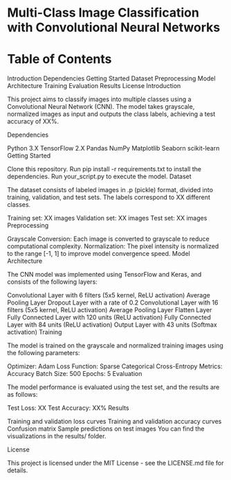 # Multi-Class Image Classification with Convolutional Neural Networks

# Table of Contents

Introduction
Dependencies
Getting Started
Dataset
Preprocessing
Model Architecture
Training
Evaluation
Results
License
Introduction

This project aims to classify images into multiple classes using a Convolutional Neural Network (CNN). The model takes grayscale, normalized images as input and outputs the class labels, achieving a test accuracy of XX%.

Dependencies

Python 3.X
TensorFlow 2.X
Pandas
NumPy
Matplotlib
Seaborn
scikit-learn
Getting Started

Clone this repository.
Run pip install -r requirements.txt to install the dependencies.
Run your_script.py to execute the model.
Dataset

The dataset consists of labeled images in .p (pickle) format, divided into training, validation, and test sets. The labels correspond to XX different classes.

Training set: XX images
Validation set: XX images
Test set: XX images
Preprocessing

Grayscale Conversion: Each image is converted to grayscale to reduce computational complexity.
Normalization: The pixel intensity is normalized to the range [-1, 1] to improve model convergence speed.
Model Architecture

The CNN model was implemented using TensorFlow and Keras, and consists of the following layers:

Convolutional Layer with 6 filters (5x5 kernel, ReLU activation)
Average Pooling Layer
Dropout Layer with a rate of 0.2
Convolutional Layer with 16 filters (5x5 kernel, ReLU activation)
Average Pooling Layer
Flatten Layer
Fully Connected Layer with 120 units (ReLU activation)
Fully Connected Layer with 84 units (ReLU activation)
Output Layer with 43 units (Softmax activation)
Training

The model is trained on the grayscale and normalized training images using the following parameters:

Optimizer: Adam
Loss Function: Sparse Categorical Cross-Entropy
Metrics: Accuracy
Batch Size: 500
Epochs: 5
Evaluation

The model performance is evaluated using the test set, and the results are as follows:

Test Loss: XX
Test Accuracy: XX%
Results

Training and validation loss curves
Training and validation accuracy curves
Confusion matrix
Sample predictions on test images
You can find the visualizations in the results/ folder.

License

This project is licensed under the MIT License - see the LICENSE.md file for details.
